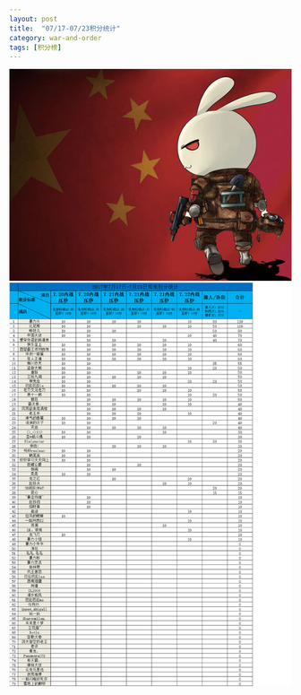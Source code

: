 ```yaml
---
layout: post
title:  "07/17-07/23积分统计"
category: war-and-order
tags: [积分榜]
---
```

![Logo](/media/files/2017/03/24/logo.jpg)
![Core723](/media/files/2017/07/723.png)